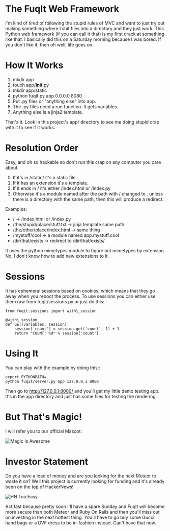 The FuqIt Web Framework
=======================

I'm kind of tired of following the stupid rules of MVC and want to just
try out making something where I shit files into a directory and they
just work.  This Python web framework (if you can call it that) is my
first crack at something like that.  I basically did this on a Saturday
morning because I was bored.  If you don't like it, then oh well, life
goes on.

How It Works
============

1. mkdir app
2. touch app/__init__.py
4. mkdir app/static
4. python fuqit.py app 0.0.0.0 8080
5. Put .py files or "anything else" into app.
6. The .py files need a run function.  It gets variables.
7. Anything else is a jinja2 template.

That's it.  Look in this project's app/ directory to see me
doing stupid crap with it to see if it works.

Resolution Order
================

Easy, and oh so hackable so don't run this crap on any computer you
care about.

0. If it's in /static/ it's a static file.
1. If it has an extension it's a template.
2. If it ends in / it's either /index.html or /index.py
3. Otherwise it's a module named after the path with / changed to .
unless there is a directory with the same path, then this will produce a redirect.

Examples:

* / -> /index.html or /index.py
* /the/stupid/place/stuff.txt -> jinja template same path
* /the/other/place/index.html -> same thing
* /mystuff/cool -> a module named app.mystuff.cool
* /dir/that/exists -> redirect to /dir/that/exists/

It uses the python mimetypes module to figure out mimetypes by extension. No, I don't
know how to add new extensions to it.

Sessions
========

It has ephemeral sessions based on cookies, which means that they go away when you reboot the
process.  To use sessions you can either use them raw from fuqit/sessions.py or just do this:

    from fuqit.sessions import with\_session 

    @with\_session
    def GET(variables, session):
        session['count'] = session.get('count', 1) + 1
        return "COUNT: %d" % session['count']


Using It
========

You can play with the example by doing this::

    export PYTHONPATH=.
    python fuqit/server.py app 127.0.0.1 8000

Then go to http://127.0.0.1:8000/ and you'll get my little demo testing app.
It's in the app directory and just has some files for testing the rendering.


But That's Magic!
=================

I will refer you to our official Mascot:

![Magic Is Awesome](https://raw.github.com/zedshaw/fuqit/master/app/static/mascot.gif)

Investor Statement
==================

Do you have a load of money and are you looking for the next Meteor to waste it
on?  Well this project is currently looking for funding and it's already been
on the top of HackerNews!

![HN Too Easy](https://raw.github.com/zedshaw/fuqit/master/app/static/hn_win.png)

Act fast because pretty soon I'll have a spare Sunday and FuqIt will become
more secure than both Meteor and Ruby On Rails and then you'll miss out on
investing in the next hottest thing.  You'll have to go buy some Gucci hand
bags or a DVF dress to be in-fashion instead.  Can't have that now.


